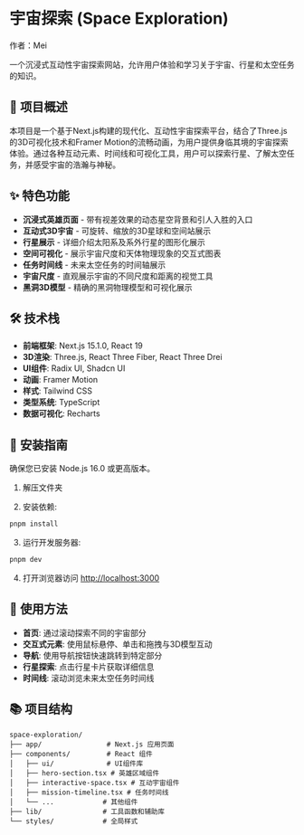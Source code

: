 # 宇宙探索 (Space Exploration)

作者：Mei

一个沉浸式互动性宇宙探索网站，允许用户体验和学习关于宇宙、行星和太空任务的知识。

## 🌌 项目概述

本项目是一个基于Next.js构建的现代化、互动性宇宙探索平台，结合了Three.js的3D可视化技术和Framer Motion的流畅动画，为用户提供身临其境的宇宙探索体验。通过各种互动元素、时间线和可视化工具，用户可以探索行星、了解太空任务，并感受宇宙的浩瀚与神秘。

## ✨ 特色功能

- **沉浸式英雄页面** - 带有视差效果的动态星空背景和引人入胜的入口
- **互动式3D宇宙** - 可旋转、缩放的3D星球和空间站展示
- **行星展示** - 详细介绍太阳系及系外行星的图形化展示
- **空间可视化** - 展示宇宙尺度和天体物理现象的交互式图表
- **任务时间线** - 未来太空任务的时间轴展示
- **宇宙尺度** - 直观展示宇宙的不同尺度和距离的视觉工具
- **黑洞3D模型** - 精确的黑洞物理模型和可视化展示

## 🛠️ 技术栈

- **前端框架**: Next.js 15.1.0, React 19
- **3D渲染**: Three.js, React Three Fiber, React Three Drei
- **UI组件**: Radix UI, Shadcn UI
- **动画**: Framer Motion
- **样式**: Tailwind CSS
- **类型系统**: TypeScript
- **数据可视化**: Recharts

## 🚀 安装指南

确保您已安装 Node.js 16.0 或更高版本。

1. 解压文件夹

2. 安装依赖:
```bash
pnpm install
```

3. 运行开发服务器:
```bash
pnpm dev
```

4. 打开浏览器访问 [http://localhost:3000](http://localhost:3000)

## 🌟 使用方法

- **首页**: 通过滚动探索不同的宇宙部分
- **交互式元素**: 使用鼠标悬停、单击和拖拽与3D模型互动
- **导航**: 使用导航按钮快速跳转到特定部分
- **行星探索**: 点击行星卡片获取详细信息
- **时间线**: 滚动浏览未来太空任务时间线

## 📚 项目结构

```
space-exploration/
├── app/                # Next.js 应用页面
├── components/         # React 组件
│   ├── ui/             # UI组件库
│   ├── hero-section.tsx # 英雄区域组件
│   ├── interactive-space.tsx # 互动宇宙组件
│   ├── mission-timeline.tsx # 任务时间线
│   └── ...            # 其他组件
├── lib/               # 工具函数和辅助库
└── styles/            # 全局样式
```
